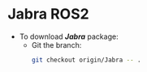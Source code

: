 # Jabra ROS2
* To download ***Jabra*** package: 
  * Git the branch:
    ```sh
    git checkout origin/Jabra -- .
    ```
